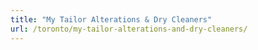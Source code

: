 ```yaml
---
title: "My Tailor Alterations & Dry Cleaners"
url: /toronto/my-tailor-alterations-and-dry-cleaners/
---
```

